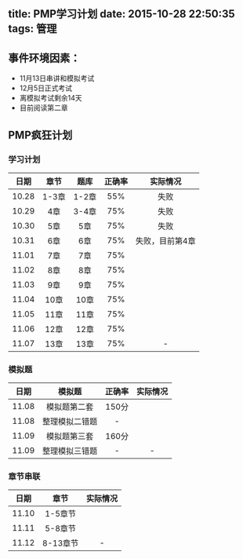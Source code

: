 title: PMP学习计划
date: 2015-10-28 22:50:35
tags: 管理
---

## 事件环境因素：
* 11月13日串讲和模拟考试
* 12月5日正式考试
* 离模拟考试剩余14天
* 目前阅读第二章

## PMP疯狂计划

### 学习计划
|日期|章节|题库|正确率|实际情况|
|:-----:|:-----:|:-----:|:---:|:---:|
|10.28  |1-3章   |1-2章  |55%  |失败|
|10.29  |4章     |3-4章  |75%  |失败|
|10.30  |5章     |5章    |75%  |失败|
|10.31  |6章     |6章    |75%  |失败，目前第4章|
|11.01  |7章     |7章    |75%  ||
|11.02  |8章     |8章    |75%  ||
|11.03  |9章     |9章    |75%  ||
|11.04  |10章    |10章   |75%  ||
|11.05  |11章    |11章   |75%  ||
|11.06  |12章    |12章   |75%  ||
|11.07  |13章    |13章   |75%  |-|

### 模拟题
|日期|模拟题|正确率|实际情况|
|:-----:|:-----:|:---:|:---:|
|11.08  | 模拟题第二套 |150分 ||
|11.08  | 整理模拟二错题 | - ||
|11.09  | 模拟题第三套 | 160分 ||
|11.09  | 整理模拟三错题 | - |-|

### 章节串联

|日期|章节|实际情况|
|:-----:|:-----:|:---:|
|11.10  | 1-5章节 ||
|11.11  | 5-8章节 ||
|11.12  | 8-13章节 |-|
